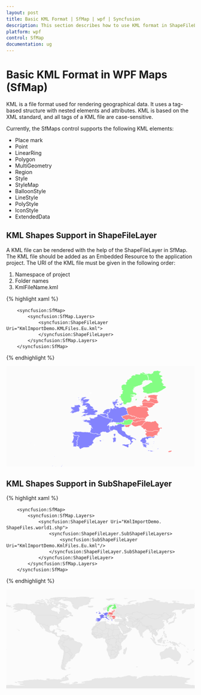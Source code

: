 ```yaml
---
layout: post
title: Basic KML Format | SfMap | wpf | Syncfusion
description: This section describes how to use KML format in ShapeFileLayer and SubShapeFileLayer in WPF SfMaps control.
platform: wpf
control: SfMap
documentation: ug
---
```


# Basic KML Format in WPF Maps (SfMap)

KML is a file format used for rendering geographical data. It uses a tag-based structure with nested elements and attributes. KML is based on the XML standard, and all tags of a KML file are case-sensitive.

Currently, the SfMaps control supports the following KML elements:

* Place mark
* Point
* LinearRing
* Polygon
* MultiGeometry
* Region
* Style
* StyleMap
* BalloonStyle
* LineStyle
* PolyStyle
* IconStyle
* ExtendedData

## KML Shapes Support in ShapeFileLayer

A KML file can be rendered with the help of the ShapeFileLayer in SfMap. The KML file should be added as an Embedded Resource to the application project. The URI of the KML file must be given in the following order:

1. Namespace of project
2. Folder names
3. KmlFileName.kml

{% highlight xaml %}

        <syncfusion:SfMap>
            <syncfusion:SfMap.Layers>
                <syncfusion:ShapeFileLayer Uri="KmlImportDemo.KMLFiles.Eu.kml">                    
                </syncfusion:ShapeFileLayer>
            </syncfusion:SfMap.Layers>
        </syncfusion:SfMap>

{% endhighlight %}

![KML Shapes Support in ShapeFileLayer](KML-Shapes-Rendered-in-ShapeFileLayer_images/KML-Shapes-Rendered-in-ShapeFileLayer_img1.png)

## KML Shapes Support in SubShapeFileLayer

{% highlight xaml %}

        <syncfusion:SfMap>
            <syncfusion:SfMap.Layers>
                <syncfusion:ShapeFileLayer Uri="KmlImportDemo. ShapeFiles.world1.shp">
                    <syncfusion:ShapeFileLayer.SubShapeFileLayers>
                        <syncfusion:SubShapeFileLayer Uri="KmlImportDemo.KmlFiles.Eu.kml"/>
                    </syncfusion:ShapeFileLayer.SubShapeFileLayers>
                </syncfusion:ShapeFileLayer>
            </syncfusion:SfMap.Layers>
        </syncfusion:SfMap>

{% endhighlight %}


![KML Shapes Support in SubShapeFileLayer](KML-Shapes-Rendered-in-SubShapeFileLayer_images/KML-Shapes-Rendered-in-SubShapeFileLayer_img1.png)


